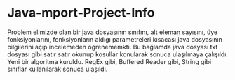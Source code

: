 # Java-mport-Project-Info
Problem elimizde olan bir java dosyasının sınıfını, alt eleman sayısını, üye fonksiyonlarını, fonksiyonların aldıgı parametreleri kısacası java dosyasının bilgilerini açıp incelemeden öğrenememkti. Bu bağlamda java dosyası txt dosyası gibi satır satır okunup kosullar konularak sonuca ulaşılmaya çalışıldı. Yeni bir algoritma kuruldu. RegEx gibi, Buffered Reader gibi, String gibi sınıflar kullanılarak sonuca ulaşıldı.
